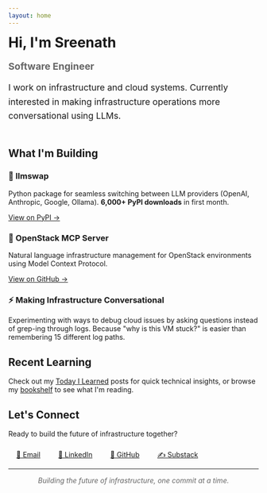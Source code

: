 ```yaml
---
layout: home
---
```


<div style="display: flex; align-items: center; margin-bottom: 2rem; flex-wrap: wrap;">
  <div style="flex: 1; min-width: 300px;">
    <h1 style="margin-top: 0;">Hi, I'm Sreenath</h1>
    <p style="font-size: 1.2rem; color: #666; margin-bottom: 1rem;"><strong>Software Engineer</strong></p>
    <p style="font-size: 1.1rem; line-height: 1.6;">I work on infrastructure and cloud systems. Currently interested in making infrastructure operations more conversational using LLMs.</p>
  </div>
</div>

## What I'm Building

<div class="project-card">
  <h3>🤖 llmswap</h3>
  <p>Python package for seamless switching between LLM providers (OpenAI, Anthropic, Google, Ollama). <strong>6,000+ PyPI downloads</strong> in first month.</p>
  <p><a href="https://pypi.org/project/llmswap/" target="_blank">View on PyPI →</a></p>
</div>

<div class="project-card">
  <h3>🔧 OpenStack MCP Server</h3>
  <p>Natural language infrastructure management for OpenStack environments using Model Context Protocol.</p>
  <p><a href="https://github.com/sreenathmmenon/openstack-mcp-server" target="_blank">View on GitHub →</a></p>
</div>

<div class="project-card">
  <h3>⚡ Making Infrastructure Conversational</h3>
  <p>Experimenting with ways to debug cloud issues by asking questions instead of grep-ing through logs. Because "why is this VM stuck?" is easier than remembering 15 different log paths.</p>
</div>

## Recent Learning

Check out my [Today I Learned](/til/) posts for quick technical insights, or browse my [bookshelf](/bookshelf/) to see what I'm reading.

<div class="connect-section">
  <h2>Let's Connect</h2>
  <p>Ready to build the future of infrastructure together?</p>
  <div style="margin-top: 1.5rem;">
    <a href="mailto:zreenathmenon@gmail.com" style="margin: 0 1rem;">📧 Email</a>
    <a href="https://linkedin.com/in/sreenathmmenon" target="_blank" style="margin: 0 1rem;">💼 LinkedIn</a>
    <a href="https://github.com/sreenathmmenon" target="_blank" style="margin: 0 1rem;">🐙 GitHub</a>
    <a href="https://sreenathmmenon.substack.com/" target="_blank" style="margin: 0 1rem;">✍️ Substack</a>
  </div>
</div>

---

<div style="text-align: center; font-style: italic; color: #666;">
Building the future of infrastructure, one commit at a time.
</div>